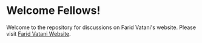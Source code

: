 # Welcome Fellows!
Welcome to the repository for discussions on Farid Vatani's website. Please visit [Farid Vatani Website](https://faridvatani.com/).
